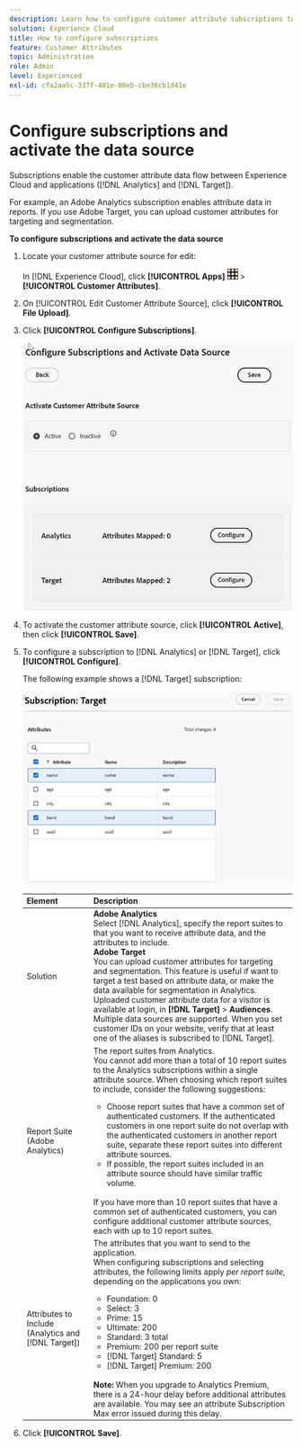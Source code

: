 ```yaml
---
description: Learn how to configure customer attribute subscriptions to Analytics and Target, and to activate a data source.
solution: Experience Cloud
title: How to configure subscriptions 
feature: Customer Attributes
topic: Administration
role: Admin
level: Experienced
exl-id: cfa2aa5c-337f-401e-80eb-cbe36cb1d41e
---
```

# Configure subscriptions and activate the data source

Subscriptions enable the customer attribute data flow between Experience Cloud and applications ([!DNL Analytics] and [!DNL Target]).

For example, an Adobe Analytics subscription enables attribute data in reports. If you use Adobe Target, you can upload customer attributes for targeting and segmentation. 

**To configure subscriptions and activate the data source**

1. Locate your customer attribute source for edit:

    In [!DNL Experience Cloud], click **[!UICONTROL Apps]** ![menu](assets/menu-icon.png) > **[!UICONTROL Customer Attributes]**.

1. On [!UICONTROL Edit Customer Attribute Source], click **[!UICONTROL File Upload]**. 

1. Click **[!UICONTROL Configure Subscriptions]**. 

    ![Configure subscriptions in Experience Cloud](assets/configure-subscriptions.png) 

1. To activate the customer attribute source, click **[!UICONTROL Active]**, then click **[!UICONTROL Save]**.

1. To configure a subscription to [!DNL Analytics] or [!DNL Target], click **[!UICONTROL Configure]**.

    The following example shows a [!DNL Target] subscription:

   ![Step Result](assets/subscription-target.png)

    | Element | Description |
    |--- |--- |
    |Solution|**Adobe Analytics**<br>Select [!DNL Analytics], specify the report suites to that you want to receive attribute data, and the attributes to include.<br>**Adobe Target**<br>You can upload customer attributes for targeting and segmentation. This feature is useful if want to target a test based on attribute data, or make the data available for segmentation in Analytics.<br>Uploaded customer attribute data for a visitor is available at login, in **[!DNL Target]** > **Audiences**.<br>Multiple data sources are supported. When you set customer IDs on your website, verify that at least one of the aliases is subscribed to [!DNL Target].|
    |Report Suite (Adobe Analytics)|The report suites from Analytics.<br>You cannot add more than a total of 10 report suites to the Analytics subscriptions within a single attribute source. When choosing which report suites to include, consider the following suggestions:<ul><li>Choose report suites that have a common set of authenticated customers. If the authenticated customers in one report suite do not overlap with the authenticated customers in another report suite, separate these report suites into different attribute sources.</li><li>If possible, the report suites included in an attribute source should have similar traffic volume.</li></ul><br>If you have more than 10 report suites that have a common set of authenticated customers, you can configure additional customer attribute sources, each with up to 10 report suites.|
    |Attributes to Include (Analytics and [!DNL Target])|The attributes that you want to send to the application. <br>When configuring subscriptions and selecting attributes, the following limits apply _per report suite,_ depending on the applications you own:<ul><li>Foundation: 0</li><li>Select: 3</li><li>Prime: 15</li><li>Ultimate: 200</li><li>Standard: 3 total</li><li>Premium: 200 per report suite</li><li>[!DNL Target] Standard: 5</li><li>[!DNL Target] Premium: 200</li></ul><br>**Note:** When you upgrade to Analytics Premium, there is a 24-hour delay before additional attributes are available. You may see an attribute Subscription Max error issued during this delay.|

1. Click **[!UICONTROL Save]**.
